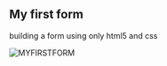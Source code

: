 ## My first form

building a form using only html5 and css

![MYFIRSTFORM](https://user-images.githubusercontent.com/60021786/72656865-083afc00-397d-11ea-96c7-922b08bfc69a.png)
